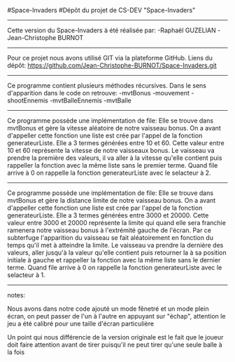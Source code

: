 #Space-Invaders
#Dépôt du projet de CS-DEV "Space-Invaders"

__________

Cette version du Space-Invaders à été réalisée par:
	-Raphaël GUZELIAN
	-Jean-Christophe BURNOT
__________
	
Pour ce projet nous avons utilisé GIT via la plateforme GitHub.
Liens du dépôt: https://github.com/Jean-Christophe-BURNOT/Space-Invaders.git
__________

Ce programme contient plusieurs méthodes récursives. Dans le sens d'apparition dans le code on retrouve:
	-mvtBonus
	-mouvement
	-shootEnnemis
	-mvtBalleEnnemis
	-mvtBalle

__________

Ce programme possède une implémentation de file:
Elle se trouve dans mvtBonus et gère la vitesse aléatoire de notre vaisseau bonus. On a avant d'appeller cette fonction une liste est crée par l'appel de la fonction generateurListe. Elle a 3 termes générées entre 10 et 60. Cette valeur entre 10 et 60 représente la vitesse de notre vaisseaux bonus. Le vaisseau va prendre la première des valeurs, il va aller à la vitesse qu'elle contient puis rappeller la fonction avec la même liste sans le premier terme. Quand file arrive à 0 on rappelle la fonction generateurListe avec le selacteur à 2.


__________

Ce programme possède une implémentation de file:
Elle se trouve dans mvtBonus et gère la distance limite de notre vaisseau bonus. On a avant d'appeller cette fonction une liste est crée par l'appel de la fonction generateurListe. Elle a 3 termes générées entre 3000 et 20000. Cette valeur entre 3000 et 20000 représente la limite qui quand elle sera franchie ramenera notre vaisseau bonus à l'extrémité gauche de l'écran. Par ce subterfuge l'apparition du vaisseau se fait aléatoirement en fonction du temps qu'il met à atteindre la limite. Le vaisseau va prendre la dernière des valeurs, aller jusqu'à la valeur qu'elle contient puis retourner la à sa position initiale à gauche et rappeller la fonction avec la même liste sans le dernier terme. Quand file arrive à 0 on rappelle la fonction generateurListe avec le selacteur à 1.

__________

notes:

Nous avons dans notre code ajouté un mode fênetré et un mode plein écran, on peut passer de l'un à l'autre en appuyant sur "échap", attention le jeu a été calibré pour une taille d'écran particulière

Un point qui nous différencie de la version originale est le fait que le joueur doit faire attention avant de tirer puisqu'il ne peut tirer qu'une seule balle à la fois
